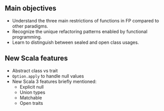 ## Main objectives

* Understand the three main restrictions of functions in FP compared to other paradigms.
* Recognize the unique refactoring patterns enabled by functional programming. 
* Learn to distinguish between sealed and open class usages.

## New Scala features

* Abstract class vs trait
* `Option.apply` to handle null values
* New Scala 3 features briefly mentioned:
  * Explicit null
  * Union types
  * Matchable
  * Open traits